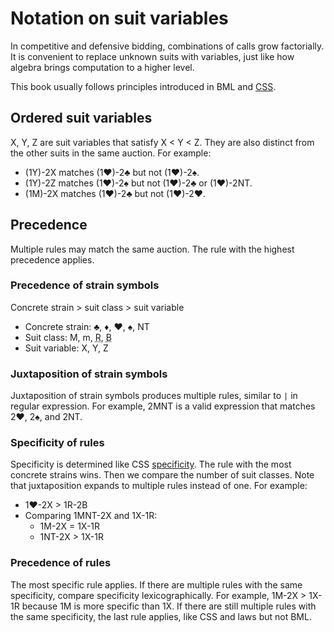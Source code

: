 # Notation on suit variables

In competitive and defensive bidding, combinations of calls grow factorially.
It is convenient to replace unknown suits with variables, just like how algebra
brings computation to a higher level.

This book usually follows principles introduced in BML and [CSS][css].

[css]: https://developer.mozilla.org/en-US/docs/Web/&#x43;SS

## Ordered suit variables

X, Y, Z are suit variables that satisfy X < Y < Z.  They are also distinct from
the other suits in the same auction.  For example:

- (1Y)-2X matches (1♥)-2♣ but not (1♥)-2♠.
- (1Y)-2Z matches (1♥)-2♠ but not (1♥)-2♣ or (1♥)-2NT.
- (1M)-2X matches (1♥)-2♣ but not (1♥)-2♥.

## Precedence

Multiple rules may match the same auction.  The rule with the highest
precedence applies.

### Precedence of strain symbols

Concrete strain > suit class > suit variable

- Concrete strain: ♣, ♦, ♥, ♠, NT
- Suit class: M, m, <abbr title="red suit">R</abbr>, <abbr title="black suit">B</abbr>
- Suit variable: X, Y, Z

### Juxtaposition of strain symbols

Juxtaposition of strain symbols produces multiple rules, similar to `|` in
regular expression.  For example, 2MNT is a valid expression that matches
2♥, 2♠, and 2NT.

### Specificity of rules

Specificity is determined like CSS [specificity].  The rule with the most concrete
strains wins.  Then we compare the number of suit classes.  Note that juxtaposition
expands to multiple rules instead of one.  For example:

- 1♥-2X > 1R-2B
- Comparing 1MNT-2X and 1X-1R:
    - 1M-2X = 1X-1R
    - 1NT-2X > 1X-1R

[specificity]: https://developer.mozilla.org/en-US/docs/Web/&#x43;SS/Specificity

### Precedence of rules

The most specific rule applies.  If there are multiple rules with the same
specificity, compare specificity lexicographically.  For example, 1M-2X > 1X-1R
because 1M is more specific than 1X.  If there are still multiple rules with the same
specificity, the last rule applies, like CSS and laws but not BML.
